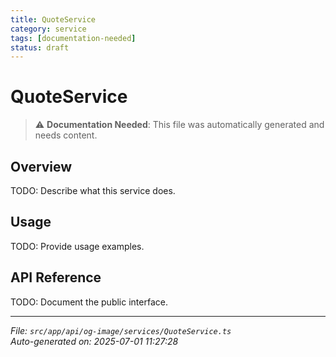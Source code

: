 ```yaml
---
title: QuoteService
category: service
tags: [documentation-needed]
status: draft
---
```


# QuoteService

> ⚠️ **Documentation Needed**: This file was automatically generated and needs content.

## Overview

TODO: Describe what this service does.

## Usage

TODO: Provide usage examples.

## API Reference

TODO: Document the public interface.

---

*File: `src/app/api/og-image/services/QuoteService.ts`*  
*Auto-generated on: 2025-07-01 11:27:28*
